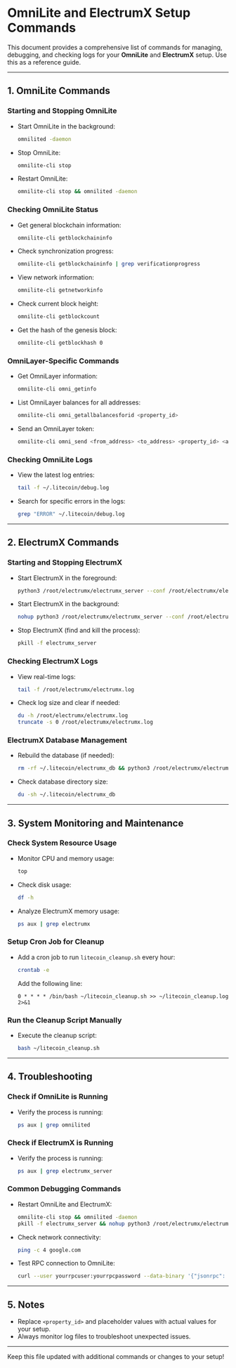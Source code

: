 # OmniLite and ElectrumX Setup Commands

This document provides a comprehensive list of commands for managing, debugging, and checking logs for your **OmniLite** and **ElectrumX** setup. Use this as a reference guide.

---

## **1. OmniLite Commands**

### **Starting and Stopping OmniLite**
- Start OmniLite in the background:
  ```bash
  omnilited -daemon
  ```

- Stop OmniLite:
  ```bash
  omnilite-cli stop
  ```

- Restart OmniLite:
  ```bash
  omnilite-cli stop && omnilited -daemon
  ```

### **Checking OmniLite Status**
- Get general blockchain information:
  ```bash
  omnilite-cli getblockchaininfo
  ```

- Check synchronization progress:
  ```bash
  omnilite-cli getblockchaininfo | grep verificationprogress
  ```

- View network information:
  ```bash
  omnilite-cli getnetworkinfo
  ```

- Check current block height:
  ```bash
  omnilite-cli getblockcount
  ```

- Get the hash of the genesis block:
  ```bash
  omnilite-cli getblockhash 0
  ```

### **OmniLayer-Specific Commands**
- Get OmniLayer information:
  ```bash
  omnilite-cli omni_getinfo
  ```

- List OmniLayer balances for all addresses:
  ```bash
  omnilite-cli omni_getallbalancesforid <property_id>
  ```

- Send an OmniLayer token:
  ```bash
  omnilite-cli omni_send <from_address> <to_address> <property_id> <amount>
  ```

### **Checking OmniLite Logs**
- View the latest log entries:
  ```bash
  tail -f ~/.litecoin/debug.log
  ```

- Search for specific errors in the logs:
  ```bash
  grep "ERROR" ~/.litecoin/debug.log
  ```

---

## **2. ElectrumX Commands**

### **Starting and Stopping ElectrumX**
- Start ElectrumX in the foreground:
  ```bash
  python3 /root/electrumx/electrumx_server --conf /root/electrumx/electrumx.conf
  ```

- Start ElectrumX in the background:
  ```bash
  nohup python3 /root/electrumx/electrumx_server --conf /root/electrumx/electrumx.conf >> /root/electrumx/electrumx.log 2>&1 &
  ```

- Stop ElectrumX (find and kill the process):
  ```bash
  pkill -f electrumx_server
  ```

### **Checking ElectrumX Logs**
- View real-time logs:
  ```bash
  tail -f /root/electrumx/electrumx.log
  ```

- Check log size and clear if needed:
  ```bash
  du -h /root/electrumx/electrumx.log
  truncate -s 0 /root/electrumx/electrumx.log
  ```

### **ElectrumX Database Management**
- Rebuild the database (if needed):
  ```bash
  rm -rf ~/.litecoin/electrumx_db && python3 /root/electrumx/electrumx_server --conf /root/electrumx/electrumx.conf
  ```

- Check database directory size:
  ```bash
  du -sh ~/.litecoin/electrumx_db
  ```

---

## **3. System Monitoring and Maintenance**

### **Check System Resource Usage**
- Monitor CPU and memory usage:
  ```bash
  top
  ```

- Check disk usage:
  ```bash
  df -h
  ```

- Analyze ElectrumX memory usage:
  ```bash
  ps aux | grep electrumx
  ```

### **Setup Cron Job for Cleanup**
- Add a cron job to run `litecoin_cleanup.sh` every hour:
  ```bash
  crontab -e
  ```
  Add the following line:
  ```cron
  0 * * * * /bin/bash ~/litecoin_cleanup.sh >> ~/litecoin_cleanup.log 2>&1
  ```

### **Run the Cleanup Script Manually**
- Execute the cleanup script:
  ```bash
  bash ~/litecoin_cleanup.sh
  ```

---

## **4. Troubleshooting**

### **Check if OmniLite is Running**
- Verify the process is running:
  ```bash
  ps aux | grep omnilited
  ```

### **Check if ElectrumX is Running**
- Verify the process is running:
  ```bash
  ps aux | grep electrumx_server
  ```

### **Common Debugging Commands**
- Restart OmniLite and ElectrumX:
  ```bash
  omnilite-cli stop && omnilited -daemon
  pkill -f electrumx_server && nohup python3 /root/electrumx/electrumx_server --conf /root/electrumx/electrumx.conf >> /root/electrumx/electrumx.log 2>&1 &
  ```

- Check network connectivity:
  ```bash
  ping -c 4 google.com
  ```

- Test RPC connection to OmniLite:
  ```bash
  curl --user yourrpcuser:yourrpcpassword --data-binary '{"jsonrpc": "1.0", "id": "curltest", "method": "getblockchaininfo", "params": []}' -H 'content-type: text/plain;' http://127.0.0.1:9332/
  ```

---

## **5. Notes**
- Replace `<property_id>` and placeholder values with actual values for your setup.
- Always monitor log files to troubleshoot unexpected issues.

---

Keep this file updated with additional commands or changes to your setup!
